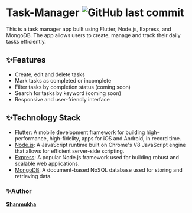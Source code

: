 # Task-Manager ![GitHub last commit](https://img.shields.io/github/last-commit/pshanmukha/Task-Manager)
This is a task manager app built using Flutter, Node.js, Express, and MongoDB. The app allows users to create, manage and track their daily tasks efficiently.

## ✨Features
* Create, edit and delete tasks
* Mark tasks as completed or incomplete
* Filter tasks by completion status (coming soon)
* Search for tasks by keyword (coming soon)
* Responsive and user-friendly interface
## ✨Technology Stack
* [Flutter](https://flutter.dev): A mobile development framework for building high-performance, high-fidelity, apps for iOS and Android, in record time.
* [Node.js](https://nodejs.org): A JavaScript runtime built on Chrome's V8 JavaScript engine that allows for efficient server-side scripting.
* [Express](https://expressjs.com): A popular Node.js framework used for building robust and scalable web applications.
* [MongoDB](https://www.mongodb.com): A document-based NoSQL database used for storing and retrieving data.
### ✨Author
  **[Shanmukha](https://github.com/pshanmukha)**
